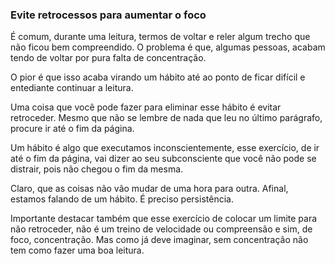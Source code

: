 ### Evite retrocessos para aumentar o foco

É comum, durante uma leitura, termos de voltar e reler algum trecho que não ficou bem compreendido. O problema é que, algumas pessoas, acabam tendo de voltar por pura falta de concentração. 

O pior é que isso acaba virando um hábito até ao ponto de ficar difícil e entediante continuar a leitura.

Uma coisa que você pode fazer para eliminar esse hábito é evitar retroceder. Mesmo que não se lembre de nada que leu no último parágrafo, procure ir até o fim da página. 

Um hábito é algo que executamos inconscientemente, esse exercício, de ir até o fim da página, vai dizer ao seu subconsciente que você não pode se distrair, pois não chegou o fim da mesma.

Claro, que as coisas não vão mudar de uma hora para outra. Afinal, estamos falando de um hábito. É preciso persistência.

Importante destacar também que esse exercício de colocar um limite para não retroceder, não é um treino de velocidade ou compreensão e sim, de foco, concentração. Mas como já deve imaginar, sem concentração não tem como fazer uma boa leitura.

